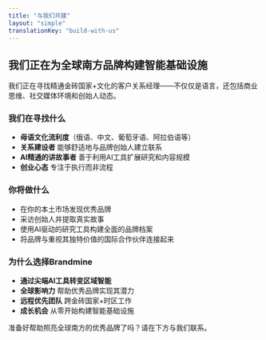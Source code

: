 ```yaml
---
title: "与我们共建"
layout: "simple"
translationKey: "build-with-us"
---
```


## 我们正在为全球南方品牌构建智能基础设施

我们正在寻找精通金砖国家+文化的客户关系经理——不仅仅是语言，还包括商业思维、社交媒体环境和创始人动态。

### 我们在寻找什么

- **母语文化流利度**（俄语、中文、葡萄牙语、阿拉伯语等）
- **关系建设者** 能够舒适地与品牌创始人建立联系
- **AI精通的讲故事者** 善于利用AI工具扩展研究和内容规模
- **创业心态** 专注于执行而非流程

### 你将做什么

- 在你的本土市场发现优秀品牌
- 采访创始人并提取真实故事
- 使用AI驱动的研究工具构建全面的品牌档案
- 将品牌与重视其独特价值的国际合作伙伴连接起来

### 为什么选择Brandmine

- **通过尖端AI工具转变区域智能**
- **全球影响力** 帮助优秀品牌实现其潜力
- **远程优先团队** 跨金砖国家+时区工作
- **成长机会** 从零开始构建智能基础设施

准备好帮助照亮全球南方的优秀品牌了吗？请在下方与我们联系。
